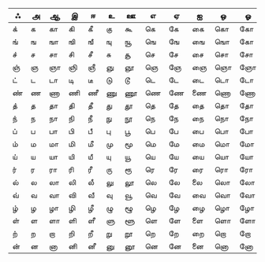 |ஃ|அ|ஆ|இ|ஈ|உ|ஊ|எ|ஏ|ஐ|ஒ|ஓ|ஔ|
|---|---|---|---|---|---|---|---|---|---|---|---|---|
|க்|க|கா|கி|கீ|கு|கூ|கெ|கே|கை|கொ|கோ|கௌ|
|ங்|ங|ஙா|ஙி|ஙீ|ஙு|ஙூ|ஙெ|ஙே|ஙை|ஙொ|கோ|ஙௌ|
|ச்|ச|சா|சி|சீ|சு|சூ|செ|சே|சை|சொ|சோ|சௌ|
|ஞ்|ஞ|ஞா|ஞி|ஞீ|ஞு|ஞூ|ஞெ|ஞே|ஞை|ஞொ|ஞோ|ஞௌ|
|ட்|ட|டா|டி|டீ|டு|டூ|டெ|டே|டை|டொ|டோ|டௌ|
|ண்|ண|ணா|ணி|ணீ|ணு|ணூ|ணெ|ணே|ணை|ணொ|ணோ|ணௌ|
|த்|த|தா|தி|தீ|து|தூ|தெ|தே|தை|தொ|தோ|தௌ|
|ந்|ந|நா|நி|நீ|நு|நூ|நெ|நே|நை|நொ|நோ|நௌ|
|ப்|ப|பா|பி|பீ|பு|பூ|பெ|பே|பை|பொ|போ|பௌ|
|ம்|ம|மா|மி|மீ|மு|மூ|மெ|மே|மை|மொ|மோ|மௌ|
|ய்|ய|யா|யி|யீ|யு|யூ|யெ|யே|யை|யொ|யோ|யௌ|
|ர்|ர|ரா|ரி|ரீ|ரு|ரூ|ரெ|ரே|ரை|ரொ|ரோ|ரௌ|
|ல்|ல|லா|லி|லீ|லு|லூ|லெ|லே|லை|லொ|லோ|லௌ|
|வ்|வ|வா|வி|வீ|வு|வூ|வெ|வே|வை|வொ|வோ|வௌ|
|ழ்|ழ|ழா|ழி|ழீ|ழு|ழூ|ழெ|ழே|ழை|ழொ|ழோ|ழௌ|
|ள்|ள|ளா|ளி|ளீ|ளு|ளூ|ளெ|ளே|ளை|ளொ|ளோ|ளௌ|
|ற்|ற|றா|றி|றீ|று|றூ|றெ|றே|றை|றொ|றோ|றௌ|
|ன்|ன|னா|னி|னீ|னு|னூ|னெ|னே|னை|னொ|னோ|னௌ|
